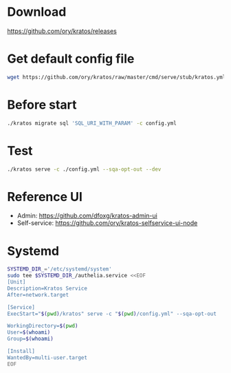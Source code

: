 # Download
https://github.com/ory/kratos/releases

# Get default config file
```sh
wget https://github.com/ory/kratos/raw/master/cmd/serve/stub/kratos.yml
```

# Before start
```sh
./kratos migrate sql 'SQL_URI_WITH_PARAM' -c config.yml
```

# Test
```sh
./kratos serve -c ./config.yml --sqa-opt-out --dev
```

# Reference UI
- Admin: https://github.com/dfoxg/kratos-admin-ui
- Self-service: https://github.com/ory/kratos-selfservice-ui-node

# Systemd
```sh
SYSTEMD_DIR_='/etc/systemd/system'
sudo tee $SYSTEMD_DIR_/authelia.service <<EOF
[Unit]
Description=Kratos Service
After=network.target

[Service]
ExecStart="$(pwd)/kratos" serve -c "$(pwd)/config.yml" --sqa-opt-out

WorkingDirectory=$(pwd)
User=$(whoami)
Group=$(whoami)

[Install]
WantedBy=multi-user.target
EOF
```